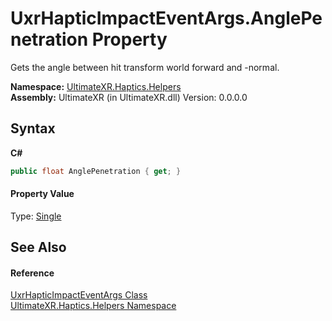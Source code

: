 # UxrHapticImpactEventArgs.AnglePenetration Property 
 

Gets the angle between hit transform world forward and -normal.

**Namespace:**&nbsp;<a href="N_UltimateXR_Haptics_Helpers">UltimateXR.Haptics.Helpers</a><br />**Assembly:**&nbsp;UltimateXR (in UltimateXR.dll) Version: 0.0.0.0

## Syntax

**C#**<br />
``` C#
public float AnglePenetration { get; }
```


#### Property Value
Type: <a href="https://docs.microsoft.com/dotnet/api/system.single" target="_blank" rel="noopener noreferrer">Single</a>

## See Also


#### Reference
<a href="T_UltimateXR_Haptics_Helpers_UxrHapticImpactEventArgs">UxrHapticImpactEventArgs Class</a><br /><a href="N_UltimateXR_Haptics_Helpers">UltimateXR.Haptics.Helpers Namespace</a><br />